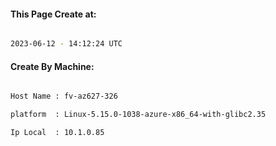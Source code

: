 
   
#### This Page Create at:

```bash

2023-06-12 - 14:12:24 UTC

```

#### Create By Machine:

```bash

Host Name : fv-az627-326

platform  : Linux-5.15.0-1038-azure-x86_64-with-glibc2.35

Ip Local  : 10.1.0.85

```

